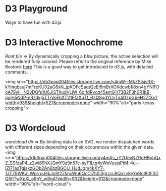 # D3 Playground

Ways to have fun with d3.js

# D3 Interactive Monochrome

*Root file* => By dynamically cropping a b&w picture, the active selection will be rendered fully colored. Please refer to the original reference by Mike Bostock [here](https://bl.ocks.org/mbostock/9511ae067889eefa5537eedcbbf87dab)
This is a good way to get introduced to d3.js, with detailed comments.

<img src="https://db3pap004files.storage.live.com/y4mW--MkZSlsjsRX-kYmgbsuj7mFrpKU02aG6xN_jpKOFcSaqtQeEi6mBrXOKdcwb1i8xn4gYNlF0oA79yI-_N2vDGfs1U6JiSThudVLjW_6oIfdRvcq45emG1r73B2F3h0R1bB-qojH5NdP-nRzdkj5TT-VoEbXTV1FfaXuTf_BzQSgdYCyTn4GzpGbeH2ZtXv?width=939&height=527&cropmode=none" width="90%"alt="paris-texas-cropping">

# D3 Wordcloud

*wordcloud dir* => By binding data to an SVG, we render dispatched words with different sizes depending on their occurences within the given data.
<img src="https://db3pap004files.storage.live.com/y4mAs_rY2UevNZRdHBpbQxZ_SSfzaP4_z2wi89hXJQmY9z9n57c-syF1Ltg4yWoVusjsPtM-4u--IZI71axTgjskzGOb2An6bzBGOU_HJdJqm4kXY7-1JTZ9WKJLWprrpJebJoSt2ZkncWu6QcCi7h0i3grzcuRQxzv8yYeBol80F3DQ5flTwXpXi_aRhY_wBgA?width=902&height=612&cropmode=none" width="90%"alt="word-cloud">
